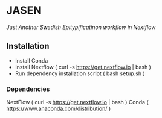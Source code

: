 # JASEN
_Just Another Swedish Epitypificatinon workflow in Nextflow_

## Installation
* Install Conda
* Install Nextflow ( curl -s https://get.nextflow.io | bash )
* Run dependency installation script ( bash setup.sh )

### Dependencies
NextFlow ( curl -s https://get.nextflow.io | bash )
Conda ( https://www.anaconda.com/distribution/ ) 


